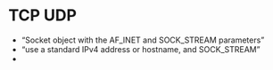 # TCP UDP 


- “Socket object with the AF_INET and SOCK_STREAM parameters”
- “use a standard IPv4 address or hostname, and SOCK_STREAM”
- 

